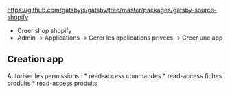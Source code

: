 https://github.com/gatsbyjs/gatsby/tree/master/packages/gatsby-source-shopify

- Creer shop shopify
- Admin -> Applications -> Gerer les applications privees -> Creer une app

## Creation app
Autoriser les permissions :
    * read-access commandes
    * read-access fiches produits
    * read-access produits